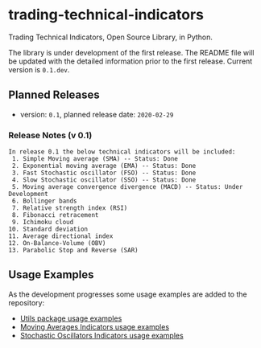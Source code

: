 # trading-technical-indicators
Trading Technical Indicators, Open Source Library, in Python.

The library is under development of the first release. The README file will be updated with the detailed information prior to the first release. Current version is `0.1.dev`.

## Planned Releases
- version: `0.1`, planned release date: `2020-02-29`

### Release Notes (v 0.1)
```
In release 0.1 the below technical indicators will be included:
 1. Simple Moving average (SMA) -- Status: Done
 2. Exponential moving average (EMA) -- Status: Done
 3. Fast Stochastic oscillator (FSO) -- Status: Done
 4. Slow Stochastic oscillator (SSO) -- Status: Done
 5. Moving average convergence divergence (MACD) -- Status: Under Development
 6. Bollinger bands
 7. Relative strength index (RSI)
 8. Fibonacci retracement
 9. Ichimoku cloud
10. Standard deviation
11. Average directional index
12. On-Balance-Volume (OBV)
13. Parabolic Stop and Reverse (SAR)
```

## Usage Examples
As the development progresses some usage examples are added to the repository:

- [Utils package usage examples](https://github.com/vsaveris/trading-technical-indicators/tree/master/examples/utils)
- [Moving Averages Indicators usage examples](https://github.com/vsaveris/trading-technical-indicators/tree/master/examples/indicators/moving_averages)
- [Stochastic Oscillators Indicators usage examples](https://github.com/vsaveris/trading-technical-indicators/tree/master/examples/indicators/stochastic_oscillators)